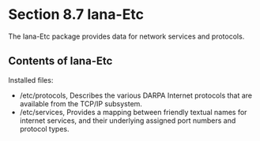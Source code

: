 # Section 8.7 Iana-Etc
The Iana-Etc package provides data for network services and protocols.

## Contents of Iana-Etc
Installed files:
* /etc/protocols, Describes the various DARPA Internet protocols that are
  available from the TCP/IP subsystem.
* /etc/services, Provides a mapping between friendly textual names for internet
  services, and their underlying assigned port numbers and protocol types.
